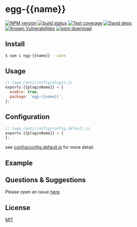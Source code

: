 # egg-{{name}}

[![NPM version][npm-image]][npm-url]
[![build status][travis-image]][travis-url]
[![Test coverage][codecov-image]][codecov-url]
[![David deps][david-image]][david-url]
[![Known Vulnerabilities][snyk-image]][snyk-url]
[![npm download][download-image]][download-url]

[npm-image]: https://img.shields.io/npm/v/egg-{{name}}.svg?style=flat-square
[npm-url]: https://npmjs.org/package/egg-{{name}}
[travis-image]: https://img.shields.io/travis/eggjs/egg-{{name}}.svg?style=flat-square
[travis-url]: https://travis-ci.org/eggjs/egg-{{name}}
[codecov-image]: https://img.shields.io/codecov/c/github/eggjs/egg-{{name}}.svg?style=flat-square
[codecov-url]: https://codecov.io/github/eggjs/egg-{{name}}?branch=master
[david-image]: https://img.shields.io/david/eggjs/egg-{{name}}.svg?style=flat-square
[david-url]: https://david-dm.org/eggjs/egg-{{name}}
[snyk-image]: https://snyk.io/test/npm/egg-{{name}}/badge.svg?style=flat-square
[snyk-url]: https://snyk.io/test/npm/egg-{{name}}
[download-image]: https://img.shields.io/npm/dm/egg-{{name}}.svg?style=flat-square
[download-url]: https://npmjs.org/package/egg-{{name}}

<!--
Description here.
-->

## Install

```bash
$ npm i egg-{{name}} --save
```

## Usage

```js
// {app_root}/config/plugin.js
exports.{{pluginName}} = {
  enable: true,
  package: 'egg-{{name}}',
};
```

## Configuration

```js
// {app_root}/config/config.default.js
exports.{{pluginName}} = {
};
```

see [config/config.default.js](config/config.default.js) for more detail.

## Example

<!-- example here -->

## Questions & Suggestions

Please open an issue [here](https://github.com/eggjs/egg/issues).

## License

[MIT](LICENSE)

